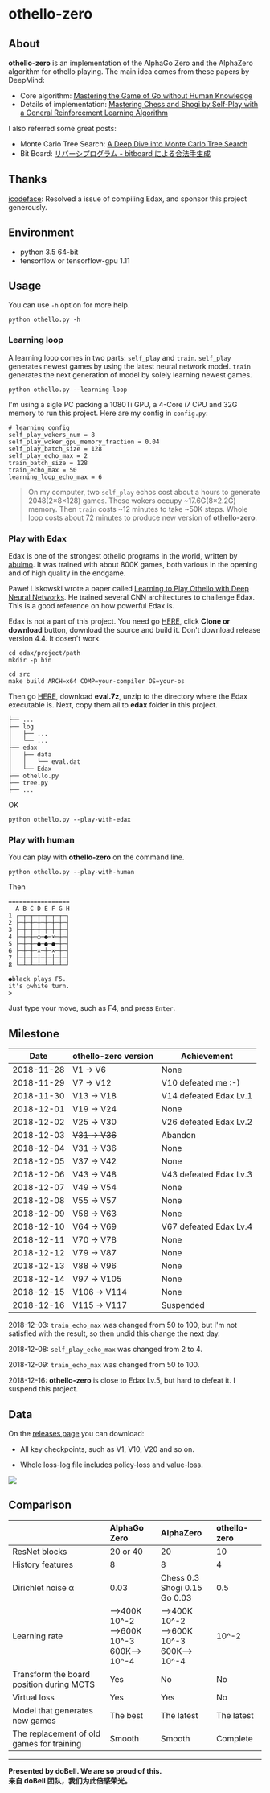 # othello-zero

## About

**othello-zero** is an implementation of the AlphaGo Zero and the AlphaZero algorithm for othello playing. The main idea comes from these papers by DeepMind:

* Core algorithm: [Mastering the Game of Go without Human Knowledge](https://www.nature.com/articles/nature24270)
* Details of implementation: [Mastering Chess and Shogi by Self-Play with a General Reinforcement Learning Algorithm](https://arxiv.org/abs/1712.01815)

I also referred some great posts:

* Monte Carlo Tree Search: [A Deep Dive into Monte Carlo Tree Search](http://www.moderndescartes.com/essays/deep_dive_mcts/)
* Bit Board: [リバーシプログラム - bitboard による合法手生成](http://d.hatena.ne.jp/ainame/20100426/1272236395)

## Thanks

[icodeface](https://github.com/icodeface): Resolved a issue of compiling Edax, and sponsor this project generously.

## Environment

* python 3.5 64-bit
* tensorflow or tensorflow-gpu 1.11

## Usage

You can use `-h` option for more help.

```
python othello.py -h
```

### Learning loop

A learning loop comes in two parts: `self_play` and `train`. `self_play` generates newest games by using the latest neural network model. `train` generates the next generation of model by solely learning newest games.

```
python othello.py --learning-loop
```

I'm using a sigle PC packing a 1080Ti GPU, a 4-Core i7 CPU and 32G memory to run this project. Here are my config in `config.py`:

```
# learning config
self_play_wokers_num = 8
self_play_woker_gpu_memory_fraction = 0.04
self_play_batch_size = 128
self_play_echo_max = 2
train_batch_size = 128
train_echo_max = 50
learning_loop_echo_max = 6
```

>On my computer, two `self_play` echos cost about a hours to generate 2048(2×8×128) games. These wokers occupy ~17.6G(8×2.2G) memory. Then `train` costs ~12 minutes to take ~50K steps. Whole loop costs about 72 minutes to produce new version of **othello-zero**.

### Play with Edax

Edax is one of the strongest othello programs in the world, written by [abulmo](https://github.com/abulmo). It was trained with about 800K games, both various in the opening and of high quality in the endgame.

Paweł Liskowski wrote a paper called [Learning to Play Othello with Deep Neural
Networks](https://arxiv.org/pdf/1711.06583.pdf). He trained several CNN architectures to challenge Edax. This is a good reference on how powerful Edax is.

Edax is not a part of this project. You need go [HERE](https://github.com/2Bear/edax-reversi), click **Clone or download** button, download the source and build it. Don't download release version 4.4. It dosen't work.

```
cd edax/project/path
mkdir -p bin

cd src
make build ARCH=x64 COMP=your-compiler OS=your-os
```

Then go [HERE](https://github.com/abulmo/edax-reversi/releases), download **eval.7z**, unzip to the directory where the Edax executable is. Next, copy them all to **edax** folder in this project.

```
├── ...
├── log
│   ├── ...
│   └── ...
├── edax
│   ├── data
│   │   └── eval.dat
│   └── Edax
├── othello.py
├── tree.py
├── ...
```

OK

```
python othello.py --play-with-edax
```

### Play with human

You can play with **othello-zero** on the command line.

```
python othello.py --play-with-human
```

Then

```
=================
  A B C D E F G H
1 ┌─┬─┬─┬─┬─┬─┬─┐
2 ├─┼─┼─┼─┼─┼─┼─┤
3 ├─┼─┼─┼─┼─┼─┼─┤
4 ├─┼─┼─○─●─×─┼─┤
5 ├─┼─┼─●─●─●─┼─┤
6 ├─┼─┼─×─┼─×─┼─┤
7 ├─┼─┼─┼─┼─┼─┼─┤
8 └─┴─┴─┴─┴─┴─┴─┘

●black plays F5.
it's ○white turn.
>
```

Just type your move, such as F4, and press `Enter`.

## Milestone

| Date | othello-zero version | Achievement |
| --- | --- | --- |
| 2018-11-28 | V1 -> V6 | None |
| 2018-11-29 | V7 -> V12 | V10 defeated me :-) |
| 2018-11-30 | V13 -> V18 | V14 defeated Edax Lv.1 |
| 2018-12-01 | V19 -> V24 | None |
| 2018-12-02 | V25 -> V30 | V26 defeated Edax Lv.2 |
| 2018-12-03 | ~~V31 -> V36~~ | Abandon |
| 2018-12-04 | V31 -> V36 | None |
| 2018-12-05 | V37 -> V42 | None |
| 2018-12-06 | V43 -> V48 | V43 defeated Edax Lv.3 |
| 2018-12-07 | V49 -> V54 | None |
| 2018-12-08 | V55 -> V57 | None |
| 2018-12-09 | V58 -> V63 | None |
| 2018-12-10 | V64 -> V69 | V67 defeated Edax Lv.4 |
| 2018-12-11 | V70 -> V78 | None |
| 2018-12-12 | V79 -> V87 | None |
| 2018-12-13 | V88 -> V96 | None |
| 2018-12-14 | V97 -> V105 | None |
| 2018-12-15 | V106 -> V114 | None |
| 2018-12-16 | V115 -> V117 | Suspended |

2018-12-03: `train_echo_max` was changed from 50 to 100, but I'm not satisfied with the result, so then undid this change the next day.

2018-12-08: `self_play_echo_max` was changed from 2 to 4.

2018-12-09: `train_echo_max` was changed from 50 to 100.

2018-12-16: **othello-zero** is close to Edax Lv.5, but hard to defeat it. I suspend this project.

## Data

On the [releases page](https://github.com/2Bear/othello-zero/releases) you can download:

* All key checkpoints, such as V1, V10, V20 and so on.

* Whole loss-log file includes policy-loss and value-loss.

<img src="doc/img/plot.png">

## Comparison

|  | AlphaGo Zero | AlphaZero | othello-zero |
| :-- | :-- | :-- | :-- |
| ResNet blocks | 20 or 40 | 20 | 10 |
| History features | 8 | 8 | 4 |
| Dirichlet noise α | 0.03 | Chess 0.3</br>Shogi 0.15</br>Go 0.03 | 0.5 |
| Learning rate | -->400K 10^-2</br> -->600K 10^-3</br> 600K--> 10^-4 | -->400K 10^-2</br> -->600K 10^-3</br> 600K--> 10^-4 | 10^-2 |
| Transform the board position during MCTS | Yes | No | No |
| Virtual loss | Yes | Yes | No |
| Model that generates new games | The best | The latest | The latest |
| The replacement of old games for training | Smooth | Smooth | Complete |

---

**Presented by doBell. We are so proud of this.**</br>
**来自 doBell 团队，我们为此倍感荣光。**
